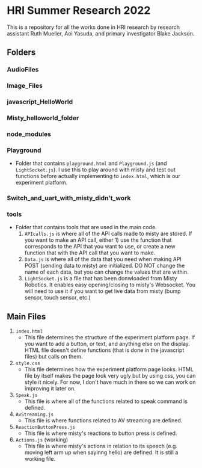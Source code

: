 # HRI Summer Research 2022
This is a repository for all the works done in HRI research by research assistant 
Ruth Mueller, Aoi Yasuda, and primary investigator Blake Jackson. 

## Folders
### AudioFiles
### Image_Files
### javascript_HelloWorld
### Misty_helloworld_folder
### node_modules
### Playground
- Folder that contains `playground.html` and `Playground.js` (and `LightSocket.js`). 
I use this to play around with misty and test out functions before actually implementing 
to `index.html`, which is our experiment platform. 
### Switch_and_uart_with_misty_didn't_work
### tools
- Folder that contains tools that are used in the main code. 
    1. `APIcalls.js` is where all of the API calls made to misty are stored. If you want to
    make an API call, either 1) use the function that corresponds to the API that you want 
    to use, or create a new function that with the API call that you want to make.
    2. `Data.js` is where all of the data that you need when making API POST (sending data 
    to misty) are initialized. DO NOT change the name of each data, but you can change the 
    values that are within.
    3. `LightSocket.js` is a file that has been donwloaded from Misty Robotics. It enables 
    easy opening/closing to misty's Websocket. You will need to use it if you want to get 
    live data from misty (bump sensor, touch sensor, etc.)

## Main Files
1. `index.html`
    - This file determines the structure of the experiment platform page. If you want to add
    a button, or text, and anything else on the display. HTML file doesn't define functions 
    (that is done in the javascript files) but calls on them.
2. `style.css`
    - This file determines how the experiment platform page looks. HTML file by itself makes the
    page look very ugly but by using css, you can style it nicely. For now, I don't have much in 
    there so we can work on improving it later on.
2. `Speak.js`
    - This file is where all of the functions related to speak command is defined. 
3.  `AvStreaming.js`
    - This file is where functions related to AV streaming are defined.
4.  `ReactionButtonPress.js`
    - This file is where misty's reactions to button press is defined. 
5.  `Actions.js` (working)
    - This file is where misty's actions in relation to its speech (e.g. moving left arm up
    when sayinng hello) are defined. It is still a working file.


